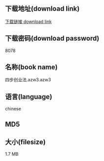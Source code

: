 ## 下载地址(download link)
[下载链接 download link](https://tutu365.netlify.app/?s=%E5%9B%9B%E6%AD%A5%E5%88%9B%E4%B8%9A%E6%B3%95.azw3)

## 下载密码(download password)
8078

## 名称(book name)
四步创业法.azw3.azw3

## 语言(language)
chinese

## MD5


## 大小(filesize)
1.7 MB
